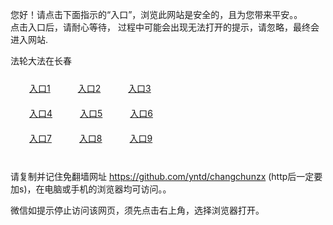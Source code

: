 您好！请点击下面指示的“入口”，浏览此网站是安全的，且为您带来平安。。 <br/>
点击入口后，请耐心等待， 过程中可能会出现无法打开的提示，请忽略，最终会进入网站. </br>

法轮大法在长春<br/>
<div style="padding:10px"><a style="margin:20px" target="_blank" href="https://d1djz9yibam7he.cloudfront.net/2Qpsp?mrsjkunn" id="ccLink1" rel="nofollow">入口1</a> <a target="_blank" style="margin:20px" href="https://d1vvft4ltou7qm.cloudfront.net/2Qpsp?mpddfpdj" id="ccLink2" rel="nofollow">入口2</a> <a style="margin:20px" target="_blank" href="https://d1iyf3v0mj3h88.cloudfront.net/2Qpsp?qpqny" id="ccLink3" rel="nofollow">入口3</a></div>

<div style="padding:10px" ><a style="margin:20px" target="_blank" href="https://d1djz9yibam7he.cloudfront.net/2Qpsp?mrsjkunn" id="ccLink4" rel="nofollow">入口4</a> <a style="margin:20px" href="https://d1vvft4ltou7qm.cloudfront.net/2Qpsp?mpddfpdj" target="_blank" id="ccLink5" rel="nofollow">入口5</a> <a style="margin:20px" href="https://d1iyf3v0mj3h88.cloudfront.net/2Qpsp?qpqny" target="_blank" id="ccLink6" rel="nofollow">入口6</a></div>

<div style="padding:10px"><a style="margin:20px" target="_blank" href="https://d1djz9yibam7he.cloudfront.net/2Qpsp?mrsjkunn" id="ccLink7" rel="nofollow">入口7</a> <a style="margin:20px" href="https://d1vvft4ltou7qm.cloudfront.net/2Qpsp?mpddfpdj" target="_blank" id="ccLink8" rel="nofollow">入口8</a> <a style="margin:20px" target="_blank" href="https://d1iyf3v0mj3h88.cloudfront.net/2Qpsp?qpqny" id="ccLink9" rel="nofollow">入口9</a></div>

<br/>



请复制并记住免翻墙网址 https://github.com/yntd/changchunzx (http后一定要加s)，在电脑或手机的浏览器均可访问。。<br/>

微信如提示停止访问该网页，须先点击右上角，选择浏览器打开。
